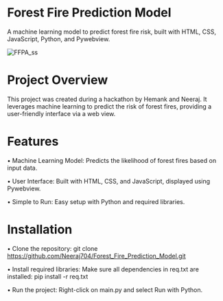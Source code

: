 # Forest Fire Prediction Model

A machine learning model to predict forest fire risk, built with HTML, CSS, JavaScript, Python, and Pywebview.

![FFPA_ss](https://github.com/user-attachments/assets/57d6aecb-0c04-469f-917f-e9945fdf32aa)

# Project Overview

This project was created during a hackathon by Hemank and Neeraj. It leverages machine learning to predict the risk of forest fires, providing a user-friendly interface via a web view.

# Features

• Machine Learning Model: Predicts the likelihood of forest fires based on input data.

• User Interface: Built with HTML, CSS, and JavaScript, displayed using Pywebview.

• Simple to Run: Easy setup with Python and required libraries.

# Installation

• Clone the repository: git clone https://github.com/Neeraj704/Forest_Fire_Prediction_Model.git

• Install required libraries: Make sure all dependencies in req.txt are installed: pip install -r req.txt

• Run the project: Right-click on main.py and select Run with Python.
